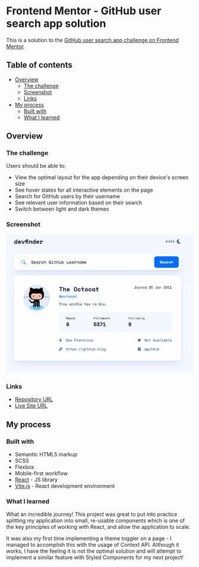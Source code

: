# Frontend Mentor - GitHub user search app solution

This is a solution to the [GitHub user search app challenge on Frontend Mentor](https://www.frontendmentor.io/challenges/github-user-search-app-Q09YOgaH6).

## Table of contents

- [Overview](#overview)
  - [The challenge](#the-challenge)
  - [Screenshot](#screenshot)
  - [Links](#links)
- [My process](#my-process)
  - [Built with](#built-with)
  - [What I learned](#what-i-learned)

## Overview

### The challenge

Users should be able to:

- View the optimal layout for the app depending on their device's screen size
- See hover states for all interactive elements on the page
- Search for GitHub users by their username
- See relevant user information based on their search
- Switch between light and dark themes

### Screenshot

![](./.github/final-screenshot.png)

### Links

- [Repository URL](https://github.com/humbruno/devfinder)
- [Live Site URL](https://devfinder.brunosantos.dev/m)

## My process

### Built with

- Semantic HTML5 markup
- SCSS
- Flexbox
- Mobile-first workflow
- [React](https://reactjs.org/) - JS library
- [Vite.js](https://vitejs.dev/) - React development environment

### What I learned

What an incredible journey! This project was great to put into practice splitting my application into small, re-usable components which is one of the key principles of working with React, and allow the application to scale.

It was also my first time implementing a theme toggler on a page - I managed to accomplish this with the usage of Context API. Although it works, I have the feeling it is not the optimal solution and will attempt to implement a similar feature with Styled Components for my next project!
